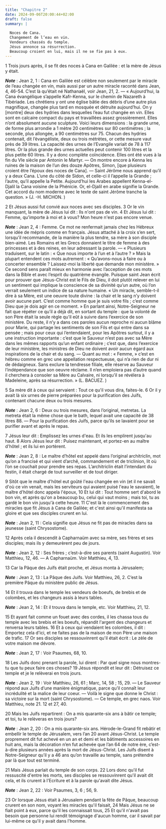 ```yaml
---
title: "Chapitre 2"
date: 2024-09-06T20:00:44+02:00
draft: false
summary: |
  
  Noces de Cana.
  Changement de l’eau en vin.
  Vendeurs chassés du temple.
  Jésus annonce sa résurrection.
  Beaucoup croient en lui, mais il ne se fie pas à eux.
---
```



1 Trois jours après, il se fit des noces à Cana en Galilée : et la mère de Jésus y était.

***Note*** :  Jean 2, 1 : Cana en Galilée est célèbre non seulement par le miracle de l’eau changée en vin, mais aussi par un autre miracle raconté dans Jean, 4, 46-54. C’est là qu’était né Nathanaël, voir Jean, 21, 2. ― « Aujourd’hui, la Cana évangélique s’appelle Kafr-Kenna, sur le chemin de Nazareth à Tibériade. Les chrétiens y ont une église bâtie des débris d’une autre plus magnifique, changée plus tard en mosquée et détruite aujourd’hui. On y [montre] deux des hydries dans lesquelles l’eau fut changée en vin. Elles sont en calcaire compact du pays et travaillées assez grossièrement. Elles n’ont absolument aucune sculpture. Voici leurs dimensions : la grande urne, de forme plus arrondie a 1 mètre 20 centimètres sur 80 centimètres ; la seconde, plus allongée, a 90 centimètres sur 75. Chacun des hydries contenait, dit l’évangéliste, deux ou trois métrètes, or cette mesure vaut près de 39 litres. La capacité des urnes de l’Evangile variait de 78 à 117 litres. Or la plus grande des urnes actuelles peut contenir 100
litres et la plus petite 60 litres. Il y a donc complète coïncidence. Elles ont été vues à la fin du VIe siècle par Antonin le Martyr. ― On montre encore à Kenna les ruines de la maison de l’un des douze Apôtres, Simon, [que plusieurs croient être l’époux des noces de Cana]. ― Saint Jérôme nous apprend qu’il y a deux Cana. L’une du côté de Sidon, et celle-ci il l’appelle la Grande ; l’autre, qu’il appelle la Petite. Aujourd’hui les Arabes appellent Kenna-el-Djalil la Cana voisine de la Phénicie. Or, el-Djalil en arabe signifie la Grande. Cet accord du nom moderne avec le texte de saint Jérôme tranche la question. » (J. -H. MICHON. )

2 Et Jésus aussi fut convié aux noces avec ses disciples. 3 Or le vin manquant, la mère de Jésus lui dit : Ils n'ont pas de vin. 4 Et Jésus lui dit : Femme, qu'importe à moi et à vous? Mon heure n'est pas encore venue.

***Note*** :  Jean 2, 4 : Femme. Ce mot ne renfermait jamais chez les Hébreux une idée de mépris comme en français. Jésus attaché à la croix s’en sert, lorsqu’il recommande, de la manière la plus tendre, sa mère à son disciple bien-aimé. Les Romains et les Grecs donnaient le titre de femme à des princesses et à des reines, en leur adressant la parole. ― « Plusieurs traduisent, sur le latin : « Que nous importe à l’un et à l’autre ? » Mais la plupart entendent ces mots autrement : « Qu’avons-nous à faire ou à concerter ensemble ? Laissez-moi la liberté que demande mon ministère. » Ce second sens paraît mieux en harmonie avec l’acception de ces mots dans la Bible et avec l’esprit du quatrième évangile. Puisque saint Jean écrit pour prouver que Jésus-Christ est le Fils de Dieu, il doit plutôt relever en lui un sentiment qui implique la conscience de sa divinité qu’un autre, où l’on verrait seulement un indice de sa nature humaine. « Un miracle, semble-t-il dire à sa Mère, est une oeuvre toute divine : la chair et le sang
n’y doivent avoir aucune part. C’est comme homme que je suis votre fils ; c’est comme Dieu que je dois agir en ce moment. » En parlant ainsi, Notre-Seigneur ne fait que répéter ce qu’il a déjà dit, en sortant du temple : que la volonté de son Père était la seule règle qu’il eût à suivre dans l’exercice de son ministère. Du reste, il n’y a dans ces paroles aucun reproche ni aucun blâme pour Marie, qui partage les sentiments de son Fils et qui entre dans sa pensée ; mais pour ceux qui l’entendaient, pour les Apôtres surtout, il y a une instruction importante : c’est que le Sauveur n’est pas avec sa Mère dans les mêmes rapports qu’un enfant ordinaire ; c’est que, dans l’exercice de leur ministère, les ministres de Dieu ne doivent avoir aucun égard aux inspirations de la chair et du sang. ― Quant au mot : « Femme, » c’est en hébreu comme en grec une appellation respectueuse, qui n’a rien de dur ni de dédaigneux. Sans exclure la tendresse filiale, elle réserve au Sauveur l’indépendance que son oeuvre réclame. Il
n’en emploiera pas d’autre quand il cherchera à consoler sa Mère au Calvaire, ni lorsqu’il se révélera à Madeleine, après sa résurrection. » (L. BACUEZ. )

5 Sa mère dit à ceux qui servaient : Tout ce qu'il vous dira, faites-le. 6 Or il y avait là six urnes de pierre préparées pour la purification des Juifs, contenant chacune deux ou trois mesures.

***Note*** :  Jean 2, 6 : Deux ou trois mesures, dans l’original, metretas. La metreta était la même chose que le bath, lequel avait une capacité de 38 litres 88. ― Pour la purification des Juifs, parce qu’ils se lavaient pour se purifier avant et après le repas.

7 Jésus leur dit : Emplissez les urnes d'eau. Et ils les emplirent jusqu'au haut. 8 Alors Jésus leur dit : Puisez maintenant, et portez-en au maître d'hôtel ; et ils lui en portèrent.

***Note*** :  Jean 2, 8 : Le maître d’hôtel est appelé dans l’original architriclin, mot qu’on a francisé et qui vient d’archê, commandement et de triclinion, lit où l’on se couchait pour prendre ses repas. L’architriclin était l’intendant du festin, il était chargé de tout surveiller et de tout diriger.

9 Sitôt que le maître d'hôtel eut goûté l'eau changée en vin (et il ne savait d'où ce vin venait, mais les serviteurs qui avaient puisé l'eau le savaient), le maître d'hôtel donc appela l'époux, 10 Et lui dit : Tout homme sert d'abord le bon vin, et après qu'on a beaucoup bu, celui qui vaut moins ; mais toi, tu as gardé le bon vin jusqu'à cette heure. 11 C'est là le commencement des miracles que fit Jésus à Cana de Galilée; et c'est ainsi qu'il manifesta sa gloire et que ses disciples crurent en lui.

***Note*** :  Jean 2, 11 : Cela signifie que Jésus ne fit pas de miracles dans sa jeunesse (saint Chrysostome).

12 Après cela il descendit à Capharnaüm avec sa mère, ses frères et ses disciples; mais ils y demeurèrent peu de jours.

***Note*** :  Jean 2, 12 : Ses frères ; c’est-à-dire ses parents (saint Augustin). Voir Matthieu, 12, 46. ― A Capharnaüm. Voir Matthieu, 4, 13.


13 Car la Pâque des Juifs était proche, et Jésus monta à Jérusalem;

***Note*** :  Jean 2, 13 : La Pâque des Juifs. Voir Matthieu, 26, 2. C’est la première Pâque du ministère public de Jésus.

14 Et il trouva dans le temple les vendeurs de boeufs, de brebis et de colombes, et les changeurs assis à leurs tables.

***Note*** :  Jean 2, 14 : Et il trouva dans le temple, etc. Voir Matthieu, 21, 12.

15 Et ayant fait comme un fouet avec des cordes, il les chassa tous du temple avec les brebis et les boeufs, répandit l'argent des changeurs et renversa leurs tables. 16 Et à ceux qui vendaient les colombes, il dit : Emportez cela d'ici, et ne faites pas de la maison de mon Père une maison de trafic. 17 Or ses disciples se ressouvinrent qu'il était écrit : Le zèle de votre maison me dévore.

***Note*** :  Jean 2, 17 : Voir Psaumes, 68, 10.


18 Les Juifs donc prenant la parole, lui dirent : Par quel signe nous montres-tu que tu peux faire ces choses? 19 Jésus répondit et leur dit : Détruisez ce temple et je le relèverai en trois jours.

***Note*** :  Jean 2, 19 : Voir Matthieu, 26, 61 ; Marc, 14, 58 ; 15, 29. ― Le Sauveur répond aux Juifs d’une manière énigmatique, parce qu’il connaît leur incrédulité et la malice de leur coeur. ― Voilà le signe que donne le Christ : sa victoire sur la mort (saint Chrysostome). ― Ce temple, en grec naos. Voir Matthieu, note 21. 12 et 27, 40.

20 Mais les Juifs repartirent : On a mis quarante-six ans à bâtir ce temple; et toi, tu le relèveras en trois jours?

***Note*** :  Jean 2, 20 : On a mis quarante-six ans. Hérode-le-Grand fit rebâtir et embellir le temple de Jérusalem, vers l’an 20 avant Jésus-Christ. Le temple proprement dit fut achevé en un an et demi et les bâtiments accessoires en huit ans, mais la décoration n’en fut achevée que l’an 64 de notre ère, c’est-à-dire plusieurs années après la mort de Jésus-Christ. Les Juifs disent à Notre-Seigneur qu’il y a 46 ans qu’on travaille au temple, sans prétendre par là que tout est terminé.

21 Mais Jésus parlait du temple de son corps. 22 Lors donc qu'il fut ressuscité d'entre les morts, ses disciples se ressouvinrent qu'il avait dit cela, et ils crurent à l'Ecriture et à la parole qu'avait dite Jésus.

***Note*** :  Jean 2, 22 : Voir Psaumes, 3, 6 ; 56, 9.


23 Or lorsque Jésus était à Jérusalem pendant la fête de Pâque, beaucoup crurent en son nom, voyant les miracles qu'il faisait, 24 Mais Jésus ne se fiait point à eux, parce qu'il les connaissait tous, 25 Et qu'il n'avait pas besoin que personne lui rendit témoignage d'aucun homme, car il savait par lui-même ce qu'il y avait dans l'homme.

